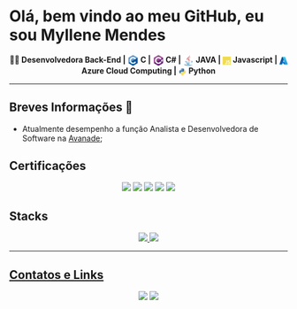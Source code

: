 # **Olá, bem vindo ao meu GitHub, eu sou Myllene Mendes**

<div align="center">
    <b> 👩‍💻 Desenvolvedora Back-End | <img align="center" alt="logo-C" height="20" width="20" src="https://raw.githubusercontent.com/devicons/devicon/master/icons/c/c-original.svg"> C | <img align="center" alt="logo-Csharp" height="20" width="20" src="https://raw.githubusercontent.com/devicons/devicon/master/icons/csharp/csharp-original.svg"> C# | <img align="center" alt="logo-java" height="20" width="20" src="https://raw.githubusercontent.com/devicons/devicon/master/icons/java/java-original.svg"> JAVA | <img align="center" alt="logo-Js" height="15" width="15" src="https://raw.githubusercontent.com/devicons/devicon/master/icons/javascript/javascript-plain.svg"> Javascript | <img alt="azure-logo" align="center" height="15" width="15" src="https://raw.githubusercontent.com/devicons/devicon/master/icons/azure/azure-original.svg"> Azure Cloud Computing | <img align="center" alt="logo-py" height="15" width="15" src="https://raw.githubusercontent.com/devicons/devicon/master/icons/python/python-original.svg"> Python</b>
</div>

-----------------
## **Breves Informações** 📣
- Atualmente desempenho a função Analista e Desenvolvedora de Software na [Avanade](https://www.avanade.com/pt-br);

## **Certificações**
<div align="center">
    <a href="https://www.credly.com/badges/a8746584-c018-49c6-92a1-411ee9f20be9/public_url" target="_blank"><img src="https://images.credly.com/size/100x100/images/be8fcaeb-c769-4858-b567-ffaaa73ce8cf/image.png"></a>
    <a href="https://www.credly.com/badges/bba9a9f5-dcab-4d31-b4bb-73af96630ba7/public_url" target="_blank"><img src="https://images.credly.com/size/99x99/images/70eb1e3f-d4de-4377-a062-b20fb29594ea/azure-data-fundamentals-600x600.png"></a>
    <a href="https://www.dredly.com/badges/4136ced8-75d5-4afb-8677-40b6236e2672/public_url" target="_blank"><img src="https://images.credly.com/size/99x99/images/4136ced8-75d5-4afb-8677-40b6236e2672/azure-ai-fundamentals-600x600.png"></a>
    <a href="https://www.credly.com/badges/daba0485-ff17-466b-bade-8f3fe3b99a63/public_url" target="_blank"><img src="https://images.credly.com/size/100x100/images/787c11c7-306d-43a5-9fe7-bd3b8e7886e6/image.png"></a>
    <a href="https://www.credly.com/badges/d25cdf11-2c4b-46c8-90eb-8a0e7f563f1e/public_url" target="_blank"><img src="https://images.credly.com/size/100x100/images/02385bfc-b8e3-46b0-a005-c4c354eff100/image.png"></a>
</div>

## **Stacks** 
<div align="center">
  <a href="https://github.com/myllenefms/myllenefms">
  <img height="180em" src="https://github-readme-stats.vercel.app/api?username=myllenefms&theme=dracula&show_icons=true"/>
  <img height="180em" src="https://github-readme-stats.vercel.app/api/top-langs/?username=myllenefms&layout=compact&theme=dracula"/>
</div>

------------
## **Contatos e Links**

<div align="center">
    <a href="mailto:myllenefms@hotmail.com" target="_blank"><img src="https://img.shields.io/badge/Gmail-D14836?style=for-the-badge&logo=gmail&logoColor=white"></a>
    <a href="https://www.linkedin.com/in/myllenefms/" target="_blank"><img src="https://img.shields.io/badge/LinkedIn-0077B5?style=for-the-badge&logo=linkedin&logoColor=white"></a>
</div>

